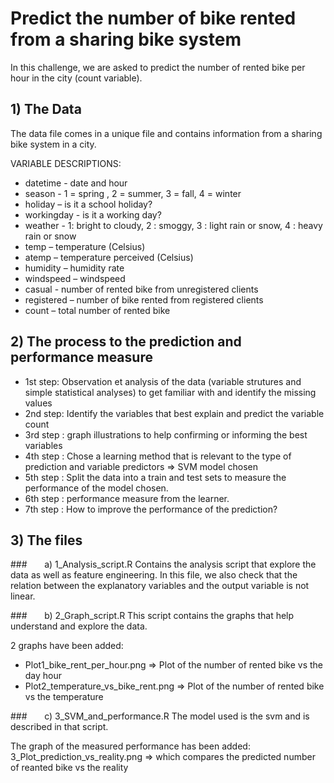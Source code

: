 # Predict the number of bike rented from a sharing bike system

In this challenge, we are asked to predict the number of rented bike per hour in the city (count variable). 

## 1) The Data
The data file comes in a unique file and contains information from a sharing bike system in a city.

VARIABLE DESCRIPTIONS:
* datetime - date and hour
* season - 1 = spring , 2 = summer, 3 = fall, 4 = winter
* holiday – is it a school holiday?
* workingday - is it a working day?
* weather - 1: bright to cloudy, 2 : smoggy, 3 : light rain or snow, 4 : heavy rain or snow 
* temp – temperature (Celsius) 
* atemp – temperature perceived (Celsius) 
* humidity – humidity rate 
* windspeed – windspeed 
* casual - number of rented bike from unregistered clients
* registered – number of bike rented from registered clients 
* count – total number of rented bike

## 2) The process to the prediction and performance measure
* 1st step: Observation et analysis of the data (variable strutures and simple statistical analyses) to get familiar with and identify the missing values
* 2nd step: Identify the variables that best explain and predict the variable count
* 3rd step : graph illustrations to help confirming or informing the best variables
* 4th step : Chose a learning method that is relevant to the type of prediction and variable predictors => SVM model chosen
* 5th step : Split the data into a train and test sets to measure the performance of the model chosen. 
* 6th step : performance measure from the learner.
* 7th step : How to improve the performance of the prediction?

## 3) The files

###&nbsp;&nbsp;&nbsp;&nbsp;&nbsp;&nbsp; a) 1_Analysis_script.R
Contains the analysis script that explore the data as well as feature engineering.
In this file, we also check that the relation between the explanatory variables and the output variable is not linear.

###&nbsp;&nbsp;&nbsp;&nbsp;&nbsp;&nbsp; b) 2_Graph_script.R
This script contains the graphs that help understand and explore the data.

2 graphs have been added: 
* Plot1_bike_rent_per_hour.png => Plot of the number of rented bike vs the day hour
* Plot2_temperature_vs_bike_rent.png => Plot of the number of rented bike vs the temperature

###&nbsp;&nbsp;&nbsp;&nbsp;&nbsp;&nbsp; c) 3_SVM_and_performance.R
The model used is the svm and is described in that script.

The graph of the measured performance has been added: 3_Plot_prediction_vs_reality.png => which compares the predicted number of reanted bike vs the reality

